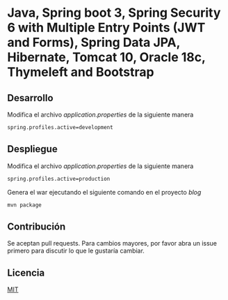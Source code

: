 # Java, Spring boot 3, Spring Security 6 with Multiple Entry Points (JWT and Forms), Spring Data JPA, Hibernate, Tomcat 10, Oracle 18c,  Thymeleft and Bootstrap

## Desarrollo
Modifica el archivo *application.properties* de la siguiente manera
```bash
spring.profiles.active=development
```
## Despliegue
Modifica el archivo *application.properties* de la siguiente manera
```bash
spring.profiles.active=production
```
Genera el war ejecutando el siguiente comando en el proyecto *blog*
```bash
mvn package
```
## Contribución

Se aceptan pull requests. Para cambios mayores, por favor abra un issue primero
para discutir lo que le gustaría cambiar.

## Licencia

[MIT](https://choosealicense.com/licenses/mit/)